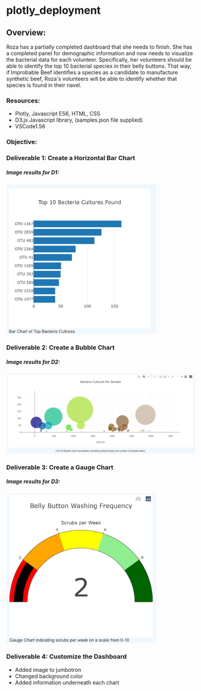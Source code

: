 # plotly_deployment

##

## Overview:
Roza has a partially completed dashboard that she needs to finish. She has a completed panel for demographic information and now needs to visualize the bacterial data for each volunteer. Specifically, her volunteers should be able to identify the top 10 bacterial species in their belly buttons. That way, if Improbable Beef identifies a species as a candidate to manufacture synthetic beef, Roza's volunteers will be able to identify whether that species is found in their navel. 

### Resources: 
  - Plotly, Javascript ES6, HTML, CSS 
  - D3.js Javascript library, (samples.json file supplied)
  - VSCode1.56
  
### Objective:

### Deliverable 1: Create a Horizontal Bar Chart
##### Image results for D1:
<img src="https://github.com/antxamp/plotly_deployment/blob/main/Resources/barchart.PNG" width="400" height="400">

### Deliverable 2: Create a Bubble Chart
##### Image results for D2:
![image](https://github.com/antxamp/plotly_deployment/blob/main/Resources/bubblechart.PNG)

### Deliverable 3: Create a Gauge Chart
##### Image results for D3:
<img src="https://github.com/antxamp/plotly_deployment/blob/main/Resources/gaugechart.PNG" width="400" height="400">

### Deliverable 4: Customize the Dashboard
  - Added image to jumbotron
  - Changed background color
  - Added information underneath each chart 




